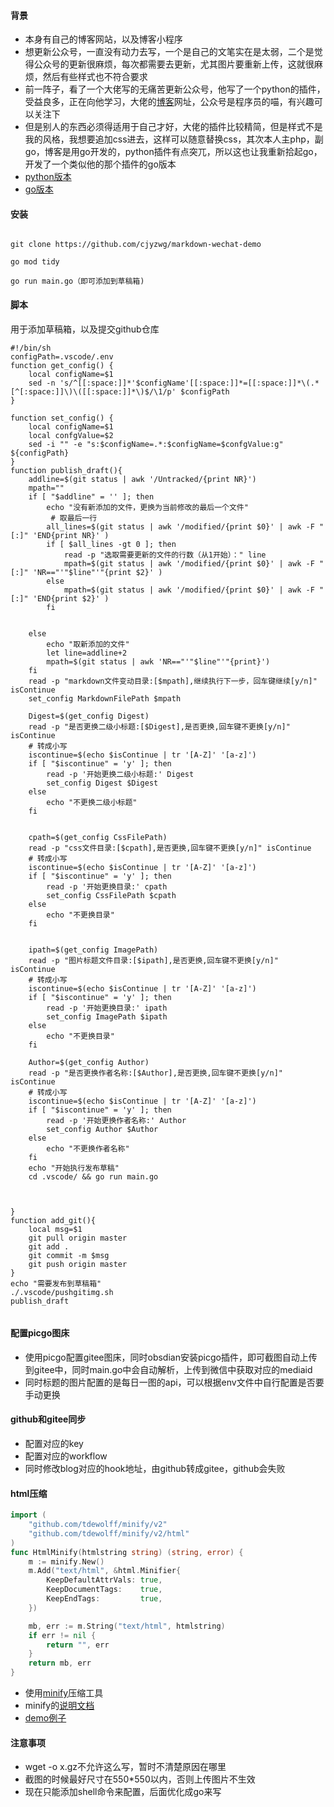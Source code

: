 #### **背景**

- 本身有自己的博客网站，以及博客小程序
- 想更新公众号，一直没有动力去写，一个是自己的文笔实在是太弱，二个是觉得公众号的更新很麻烦，每次都需要去更新，尤其图片要重新上传，这就很麻烦，然后有些样式也不符合要求
- 前一阵子，看了一个大佬写的无痛苦更新公众号，他写了一个python的插件，受益良多，正在向他学习，大佬的[博客](https://catcoding.me/)网址，公众号是程序员的喵，有兴趣可以关注下
- 但是别人的东西必须得适用于自己才好，大佬的插件比较精简，但是样式不是我的风格，我想要追加css进去，这样可以随意替换css，其次本人主php，副go，博客是用go开发的，python插件有点突兀，所以这也让我重新拾起go，开发了一个类似他的那个插件的go版本
- [python版本](https://github.com/chenyukang/markdown-to-wechat)
- [go版本](https://github.com/cjyzwg/markdown-wechat-demo)


#### **安装**

```shell

git clone https://github.com/cjyzwg/markdown-wechat-demo

go mod tidy

go run main.go（即可添加到草稿箱)

```


#### **脚本**


用于添加草稿箱，以及提交github仓库


```shell
#!/bin/sh
configPath=.vscode/.env
function get_config() {
    local configName=$1
    sed -n 's/^[[:space:]]*'$configName'[[:space:]]*=[[:space:]]*\(.*[^[:space:]]\)\([[:space:]]*\)$/\1/p' $configPath
}

function set_config() {
    local configName=$1
    local confgValue=$2
    sed -i "" -e "s:$configName=.*:$configName=$confgValue:g" ${configPath}
}
function publish_draft(){ 
    addline=$(git status | awk '/Untracked/{print NR}')
    mpath=""
    if [ "$addline" = '' ]; then
        echo "没有新添加的文件，更换为当前修改的最后一个文件"
         # 取最后一行
        all_lines=$(git status | awk '/modified/{print $0}' | awk -F "[:]" 'END{print NR}' )
        if [ $all_lines -gt 0 ]; then
            read -p "选取需要更新的文件的行数（从1开始）：" line
            mpath=$(git status | awk '/modified/{print $0}' | awk -F "[:]" 'NR=="'"$line"'"{print $2}' )
        else
            mpath=$(git status | awk '/modified/{print $0}' | awk -F "[:]" 'END{print $2}' )
        fi
        
    
    else
        echo "取新添加的文件"
        let line=addline+2
        mpath=$(git status | awk 'NR=="'"$line"'"{print}')
    fi
    read -p "markdown文件变动目录:[$mpath],继续执行下一步，回车键继续[y/n]" isContinue
    set_config MarkdownFilePath $mpath
    
    Digest=$(get_config Digest)
    read -p "是否更换二级小标题:[$Digest],是否更换,回车键不更换[y/n]" isContinue
    # 转成小写
    iscontinue=$(echo $isContinue | tr '[A-Z]' '[a-z]')
    if [ "$iscontinue" = 'y' ]; then
        read -p '开始更换二级小标题:' Digest
        set_config Digest $Digest
    else
        echo "不更换二级小标题"
    fi


    cpath=$(get_config CssFilePath)
    read -p "css文件目录:[$cpath],是否更换,回车键不更换[y/n]" isContinue
    # 转成小写
    iscontinue=$(echo $isContinue | tr '[A-Z]' '[a-z]')
    if [ "$iscontinue" = 'y' ]; then
        read -p '开始更换目录:' cpath
        set_config CssFilePath $cpath
    else
        echo "不更换目录"
    fi


    ipath=$(get_config ImagePath)
    read -p "图片标题文件目录:[$ipath],是否更换,回车键不更换[y/n]" isContinue
    # 转成小写
    iscontinue=$(echo $isContinue | tr '[A-Z]' '[a-z]')
    if [ "$iscontinue" = 'y' ]; then
        read -p '开始更换目录:' ipath
        set_config ImagePath $ipath
    else
        echo "不更换目录"
    fi

    Author=$(get_config Author)
    read -p "是否更换作者名称:[$Author],是否更换,回车键不更换[y/n]" isContinue
    # 转成小写
    iscontinue=$(echo $isContinue | tr '[A-Z]' '[a-z]')
    if [ "$iscontinue" = 'y' ]; then
        read -p '开始更换作者名称:' Author
        set_config Author $Author
    else
        echo "不更换作者名称"
    fi
    echo "开始执行发布草稿"
    cd .vscode/ && go run main.go



}
function add_git(){
    local msg=$1
    git pull origin master
    git add .
    git commit -m $msg
    git push origin master
}
echo "需要发布到草稿箱"
./.vscode/pushgitimg.sh
publish_draft


```

#### **配置picgo图床**
- 使用picgo配置gitee图床，同时obsdian安装picgo插件，即可截图自动上传到gitee中，同时main.go中会自动解析，上传到微信中获取对应的mediaid
- 同时标题的图片配置的是每日一图的api，可以根据env文件中自行配置是否要手动更换

#### **github和gitee同步**
- 配置对应的key
- 配置对应的workflow
- 同时修改blog对应的hook地址，由github转成gitee，github会失败

#### **html压缩**

```go
import (
	"github.com/tdewolff/minify/v2"
	"github.com/tdewolff/minify/v2/html"
)
func HtmlMinify(htmlstring string) (string, error) {
	m := minify.New()
	m.Add("text/html", &html.Minifier{
		KeepDefaultAttrVals: true,
		KeepDocumentTags:    true,
		KeepEndTags:         true,
	})

	mb, err := m.String("text/html", htmlstring)
	if err != nil {
		return "", err
	}
	return mb, err
}
```

- 使用[minify](https://github.com/tdewolff/minify)压缩工具  
- minify的[说明文档](https://pkg.go.dev/github.com/tdewolff/minify#section-readme)   
- [demo例子](https://go.tacodewolff.nl/minify)   

#### **注意事项**
- wget -o x.gz不允许这么写，暂时不清楚原因在哪里
- 截图的时候最好尺寸在550*550以内，否则上传图片不生效
- 现在只能添加shell命令来配置，后面优化成go来写